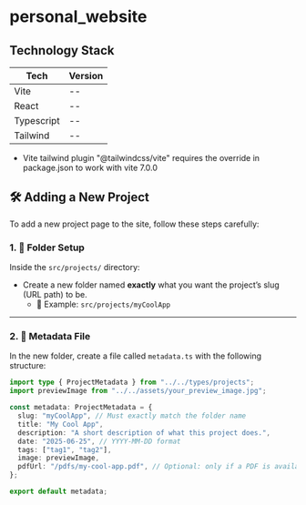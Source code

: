 # personal_website

## Technology Stack

| Tech       | Version |
| ---------- | ------- |
| Vite       | --      |
| React      | --      |
| Typescript | --      |
| Tailwind   | --      |

- Vite tailwind plugin "@tailwindcss/vite" requires the override in package.json to work with vite 7.0.0

## 🛠️ Adding a New Project

To add a new project page to the site, follow these steps carefully:

### 1. 📁 Folder Setup

Inside the `src/projects/` directory:

- Create a new folder named **exactly** what you want the project’s slug (URL path) to be.
  - 📌 Example: `src/projects/myCoolApp`

---

### 2. 🧠 Metadata File

In the new folder, create a file called `metadata.ts` with the following structure:

```ts
import type { ProjectMetadata } from "../../types/projects";
import previewImage from "../../assets/your_preview_image.jpg";

const metadata: ProjectMetadata = {
  slug: "myCoolApp", // Must exactly match the folder name
  title: "My Cool App",
  description: "A short description of what this project does.",
  date: "2025-06-25", // YYYY-MM-DD format
  tags: ["tag1", "tag2"],
  image: previewImage,
  pdfUrl: "/pdfs/my-cool-app.pdf", // Optional: only if a PDF is available
};

export default metadata;
```
